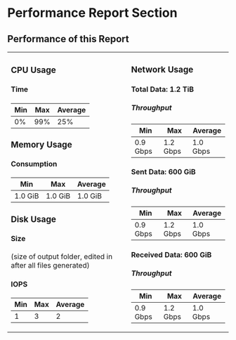 # Performance Report Section

## Performance of this Report

<table>
<tr>
<td>

### CPU Usage

#### Time

| Min | Max | Average |
|-----|-----|---------|
| 0%  | 99% | 25%     |

### Memory Usage

#### Consumption

| Min  | Max  | Average |
|------|------|---------|
| 1.0 GiB | 1.0 GiB | 1.0 GiB |

### Disk Usage

#### Size

(size of output folder, edited in after all files generated)

#### IOPS

| Min | Max | Average |
|-----|-----|---------|
| 1   | 3   | 2       |

</td>
<td>

### Network Usage

#### Total Data: 1.2 TiB

##### Throughput

| Min  | Max  | Average |
|------|------|---------|
| 0.9 Gbps | 1.2 Gbps | 1.0 Gbps |

#### Sent Data: 600 GiB

##### Throughput

| Min  | Max  | Average |
|------|------|---------|
| 0.9 Gbps | 1.2 Gbps | 1.0 Gbps |

#### Received Data: 600 GiB

##### Throughput

| Min  | Max  | Average |
|------|------|---------|
| 0.9 Gbps | 1.2 Gbps | 1.0 Gbps |

</td>
</tr>
</table>
